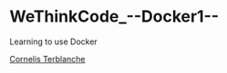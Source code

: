 # WeThinkCode_--Docker1--
Learning to use Docker
<div class="LI-profile-badge"  data-version="v1" data-size="large" data-locale="en_US" data-type="horizontal" data-theme="light" data-vanity="cterblan"><a class="LI-simple-link" href='https://za.linkedin.com/in/cterblan?trk=profile-badge'>Cornelis Terblanche</a></div>
